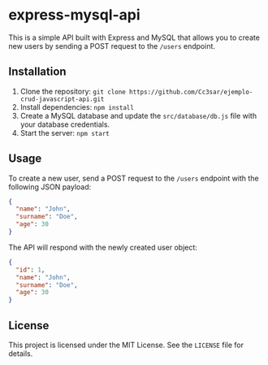 # express-mysql-api

This is a simple API built with Express and MySQL that allows you to create new users by sending a POST request to the `/users` endpoint.

## Installation

1. Clone the repository: `git clone https://github.com/Cc3sar/ejemplo-crud-javascript-api.git`
2. Install dependencies: `npm install`
3. Create a MySQL database and update the `src/database/db.js` file with your database credentials.
4. Start the server: `npm start`

## Usage

To create a new user, send a POST request to the `/users` endpoint with the following JSON payload:

```json
{
  "name": "John",
  "surname": "Doe",
  "age": 30
}
```

The API will respond with the newly created user object:

```json
{
  "id": 1,
  "name": "John",
  "surname": "Doe",
  "age": 30
}
```

## License

This project is licensed under the MIT License. See the `LICENSE` file for details.
